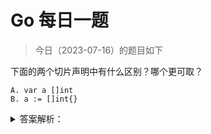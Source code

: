 # Go 每日一题

> 今日（2023-07-16）的题目如下

下面的两个切片声明中有什么区别？哪个更可取？

```golang
A. var a []int
B. a := []int{}
```

<details>
<summary>答案解析：</summary>
<div>

参考答案及解析：第一种切片声明不会分配内存，优先选择。

---

### 6 楼

```golang
func Test02_00(t *testing.T) {
	var a [] int
	b := []int{}

	fmt.Println("a size: %v\n", unsafe.Sizeof(a))
	fmt.Println("a len: %v\n", len(a))
	fmt.Println("a size: %v\n", cap(a))
	fmt.Println("b size: %v\n", unsafe.Sizeof(b))
	fmt.Println("b len: %v\n", len(b))
	fmt.Println("b size: %v\n", cap(b))
}
/*
go test -timeout 30s -run ...

== RUN Test02_00
a size: 24
a len: 0
a cap: 0
b size: 24
b len: 0
b cap: 0
--- PASS: Test02_00 (0.00s)
PASS
ok		exam/other/02	0.002s
*/
```

### 8 楼

nil slice 和 empty slice 的区别具体是什么呢 nil slice 中底层的 pointer 还没分配地址，但是 empty slice 已经分配地址了？空数组可以分配地址吗？

### 13 楼

A 只是分配了指针；B 进一步分配了内存。B 更可取。

### 23 楼

对于数组我判断为空只用 `len(xx) == 0`，不用管是不是 nil 还是空切片。

</div>
</details>

